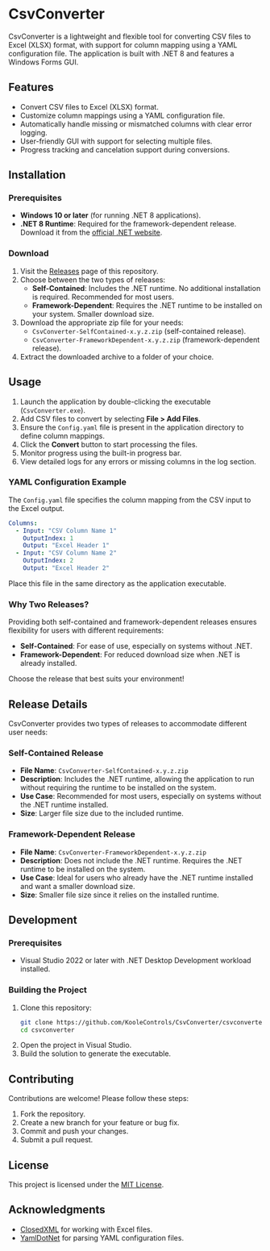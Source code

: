 # CsvConverter

CsvConverter is a lightweight and flexible tool for converting CSV files to Excel (XLSX) format, with support for column mapping using a YAML configuration file. The application is built with .NET 8 and features a Windows Forms GUI.



## Features

- Convert CSV files to Excel (XLSX) format.
- Customize column mappings using a YAML configuration file.
- Automatically handle missing or mismatched columns with clear error logging.
- User-friendly GUI with support for selecting multiple files.
- Progress tracking and cancelation support during conversions.



## Installation

### Prerequisites
- **Windows 10 or later** (for running .NET 8 applications).
- **.NET 8 Runtime**: Required for the framework-dependent release. Download it from the [official .NET website](https://dotnet.microsoft.com/).

### Download
1. Visit the [Releases](https://github.com/KooleControls/CsvConverter/releases) page of this repository.
2. Choose between the two types of releases:
   - **Self-Contained**: Includes the .NET runtime. No additional installation is required. Recommended for most users.
   - **Framework-Dependent**: Requires the .NET runtime to be installed on your system. Smaller download size.
3. Download the appropriate zip file for your needs:
   - `CsvConverter-SelfContained-x.y.z.zip` (self-contained release).
   - `CsvConverter-FrameworkDependent-x.y.z.zip` (framework-dependent release).
4. Extract the downloaded archive to a folder of your choice.



## Usage

1. Launch the application by double-clicking the executable (`CsvConverter.exe`).
2. Add CSV files to convert by selecting **File > Add Files**.
3. Ensure the `Config.yaml` file is present in the application directory to define column mappings.
4. Click the **Convert** button to start processing the files.
5. Monitor progress using the built-in progress bar.
6. View detailed logs for any errors or missing columns in the log section.

### YAML Configuration Example

The `Config.yaml` file specifies the column mapping from the CSV input to the Excel output.

```yaml
Columns:
  - Input: "CSV Column Name 1"
    OutputIndex: 1
    Output: "Excel Header 1"
  - Input: "CSV Column Name 2"
    OutputIndex: 2
    Output: "Excel Header 2"
```

Place this file in the same directory as the application executable.



### Why Two Releases?

Providing both self-contained and framework-dependent releases ensures flexibility for users with different requirements:
- **Self-Contained**: For ease of use, especially on systems without .NET.
- **Framework-Dependent**: For reduced download size when .NET is already installed.

Choose the release that best suits your environment!



## Release Details

CsvConverter provides two types of releases to accommodate different user needs:

### Self-Contained Release
- **File Name**: `CsvConverter-SelfContained-x.y.z.zip`
- **Description**: Includes the .NET runtime, allowing the application to run without requiring the runtime to be installed on the system.
- **Use Case**: Recommended for most users, especially on systems without the .NET runtime installed.
- **Size**: Larger file size due to the included runtime.

### Framework-Dependent Release
- **File Name**: `CsvConverter-FrameworkDependent-x.y.z.zip`
- **Description**: Does not include the .NET runtime. Requires the .NET runtime to be installed on the system.
- **Use Case**: Ideal for users who already have the .NET runtime installed and want a smaller download size.
- **Size**: Smaller file size since it relies on the installed runtime.



## Development

### Prerequisites
- Visual Studio 2022 or later with .NET Desktop Development workload installed.

### Building the Project
1. Clone this repository:
   ```bash
   git clone https://github.com/KooleControls/CsvConverter/csvconverter.git
   cd csvconverter
   ```
2. Open the project in Visual Studio.
3. Build the solution to generate the executable.



## Contributing

Contributions are welcome! Please follow these steps:
1. Fork the repository.
2. Create a new branch for your feature or bug fix.
3. Commit and push your changes.
4. Submit a pull request.



## License

This project is licensed under the [MIT License](LICENSE).



## Acknowledgments

- [ClosedXML](https://github.com/ClosedXML/ClosedXML) for working with Excel files.
- [YamlDotNet](https://github.com/aaubry/YamlDotNet) for parsing YAML configuration files.

